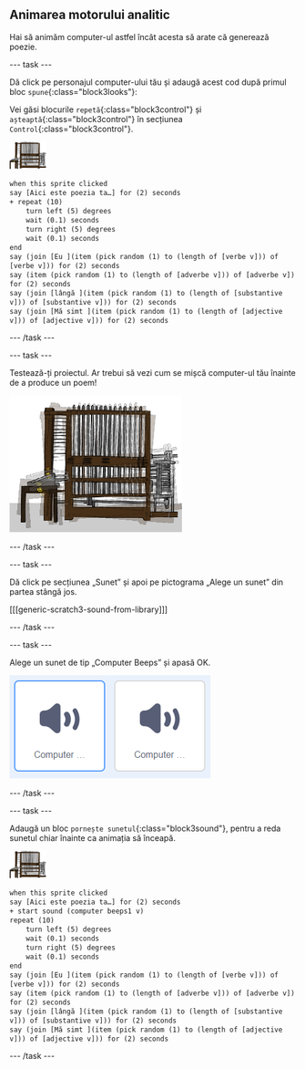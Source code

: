 ## Animarea motorului analitic

Hai să animăm computer-ul astfel încât acesta să arate că generează poezie.

--- task ---

Dă click pe personajul computer-ului tău și adaugă acest cod după primul bloc `spune`{:class="block3looks"}:

Vei găsi blocurile `repetă`{:class="block3control"} și `așteaptă`{:class="block3control"} în secțiunea `Control`{:class="block3control"}.

![personaj computer](images/computer-sprite.png)

```blocks3
when this sprite clicked
say [Aici este poezia ta…] for (2) seconds
+ repeat (10)
    turn left (5) degrees
    wait (0.1) seconds
    turn right (5) degrees
    wait (0.1) seconds  
end
say (join [Eu ](item (pick random (1) to (length of [verbe v])) of [verbe v])) for (2) seconds
say (item (pick random (1) to (length of [adverbe v])) of [adverbe v]) for (2) seconds
say (join [lângă ](item (pick random (1) to (length of [substantive v])) of [substantive v])) for (2) seconds
say (join [Mă simt ](item (pick random (1) to (length of [adjective v])) of [adjective v])) for (2) seconds
```

--- /task ---

--- task ---

Testează-ți proiectul. Ar trebui să vezi cum se mișcă computer-ul tău înainte de a produce un poem!

![personajul calculatorului zguduindu-se înainte și înapoi](images/poetry-animate-test.png)

--- /task ---

--- task ---

Dă click pe secțiunea „Sunet” și apoi pe pictograma „Alege un sunet” din partea stângă jos.

[[[generic-scratch3-sound-from-library]]]

--- /task ---

--- task ---

Alege un sunet de tip „Computer Beeps” și apasă OK.

![computerul emite sunete de 1 și 2 sunete din sunetoteca](images/poetry-beeps.png)

--- /task ---

--- task ---

Adaugă un bloc `pornește sunetul`{:class="block3sound"}, pentru a reda sunetul chiar înainte ca animația să înceapă.

![personaj computer](images/computer-sprite.png)

```blocks3
when this sprite clicked
say [Aici este poezia ta…] for (2) seconds
+ start sound (computer beeps1 v)
repeat (10)
    turn left (5) degrees
    wait (0.1) seconds
    turn right (5) degrees
    wait (0.1) seconds  
end
say (join [Eu ](item (pick random (1) to (length of [verbe v])) of [verbe v])) for (2) seconds
say (item (pick random (1) to (length of [adverbe v])) of [adverbe v]) for (2) seconds
say (join [lângă ](item (pick random (1) to (length of [substantive v])) of [substantive v])) for (2) seconds
say (join [Mă simt ](item (pick random (1) to (length of [adjective v])) of [adjective v])) for (2) seconds
```

--- /task ---